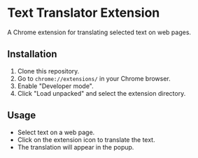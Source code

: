 # Text Translator Extension

A Chrome extension for translating selected text on web pages.

## Installation

1. Clone this repository.
2. Go to `chrome://extensions/` in your Chrome browser.
3. Enable "Developer mode".
4. Click "Load unpacked" and select the extension directory.

## Usage

- Select text on a web page.
- Click on the extension icon to translate the text.
- The translation will appear in the popup.
